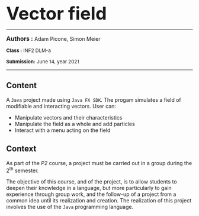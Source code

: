 <font size="8pt"><b>Vector field</b></font>

---

<font size="3pt">**Authors :**</font> Adam Picone, Simon Meier

<font size="2pt">**Class :** INF2 DLM-a</font>

<font size="2pt">**Submission:** June 14, year 2021</font>

---

## Content

A `Java` project made using `Java FX SDK`. The progam simulates a field of modifiable and interacting vectors.
User can:

- Manipulate vectors and their characteristics
- Manipulate the field as a whole and add particles
- Interact with a menu acting on the field

## Context

As part of the *P2* course, a project must be carried out in a group during the 2<sup>th</sup> semester.

The objective of this course, and of the project, is to allow students to deepen their knowledge in a language, but more particularly to gain experience through group work, and the follow-up of a project from a common idea until its realization and creation. The realization of this project involves the use of the `Java` programming language.
